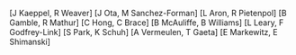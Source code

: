 [J Kaeppel, R Weaver]
[J Ota, M Sanchez-Forman]
[L Aron, R Pietenpol]
[B Gamble, R Mathur]
[C Hong, C Brace]
[B McAuliffe, B Williams]
[L Leary, F Godfrey-Link]
[S Park, K Schuh]
[A Vermeulen, T Gaeta]
[E Markewitz, E Shimanski]

